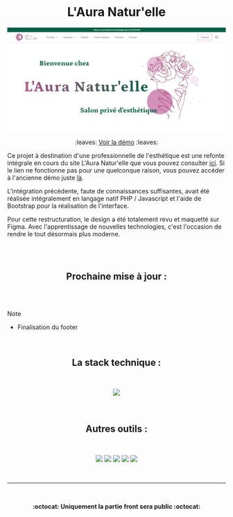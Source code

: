 <h1 align="center">L'Aura Natur'elle</h1>



<img src="/preview.png">

<p align="center"> :leaves: <a href="https://laura-naturelle-demo.vercel.app">Voir la démo</a> :leaves: </p>

Ce projet à destination d'une professionnelle de l'esthétique est une refonte intégrale en cours du site L'Aura Natur'elle que vous pouvez consulter [ici](https://laura-naturelle.000webhostapp.com/accueil). Si le lien ne fonctionne pas pour une quelconque raison, vous pouvez accéder à l'ancienne démo juste [là](https://xenophee.github.io/laura-naturelle--demo_old/).

L'intégration précédente, faute de connaissances suffisantes, avait été réalisée intégralement en langage natif PHP / Javascript et l'aide de Bootstrap pour la réalisation de l'interface.

Pour cette restructuration, le design a été totalement revu et maquetté sur Figma. Avec l'apprentissage de nouvelles technologies, c'est l'occasion de rendre le tout désormais plus moderne.

<br>
<br>


<h2 align="center">Prochaine mise à jour :</h2>
<br>
<br>

> [!NOTE]
> - Finalisation du footer

<br>

<h2 align="center">La stack technique :</h2>
<br>
<p align="center">
  <img src="https://skillicons.dev/icons?i=tailwind,react,symfony,mysql">
</p>


<br>

<h2 align="center">Autres outils :</h2>
<br>
<p align="center">
<img src="https://img.shields.io/badge/npm-CB3837?style=for-the-badge&logo=npm&logoColor=white">

<img src="https://img.shields.io/badge/Vite-B73BFE?style=for-the-badge&logo=vite&logoColor=FFD62E">

<img src="https://img.shields.io/badge/postcss-000000?style=for-the-badge&logo=postcss&logoColor=DD3A0A">

<img src="https://img.shields.io/badge/prettier-1A2C34?style=for-the-badge&logo=prettier&logoColor=F7BA3E">

<img src="https://img.shields.io/badge/Vercel-000000?style=for-the-badge&logo=vercel&logoColor=white">
</p>
<br>
<hr>

<br>
<p align="center"><strong>:octocat: Uniquement la partie front sera public :octocat:</strong></p>
